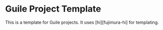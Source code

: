 # Guile Project Template

This is a template for Guile projects. It uses [hi][fujimura-hi] for templating.

[hi]: https://github.com/fujimura/hi
